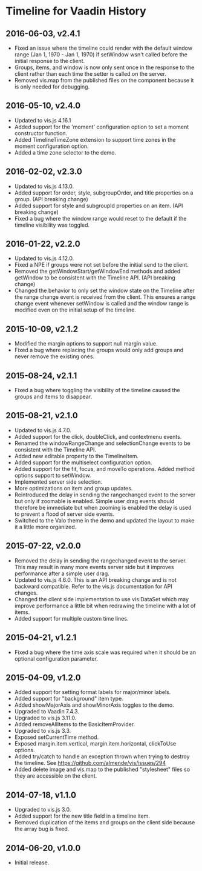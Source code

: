 # Timeline for Vaadin History

## 2016-06-03, v2.4.1

- Fixed an issue where the timeline could render with the default window range (Jan 1, 1970 - Jan 1, 1970) if setWindow wsn't called before the initial response to the client.
- Groups, items, and window is now only sent once in the response to the client rather than each time the setter is called on the server.
- Removed vis.map from the published files on the component because it is only needed for debugging.

## 2016-05-10, v2.4.0

- Updated to vis.js 4.16.1
- Added support for the 'moment' configuration option to set a moment constructor function.
- Added TimelineTimeZone extension to support time zones in the moment configuration option.
- Added a time zone selector to the demo.

## 2016-02-02, v2.3.0

- Updated to vis.js 4.13.0.
- Added support for order, style, subgroupOrder, and title properties on a group. (API breaking change)
- Added support for style and subgroupId properties on an item. (API breaking change)
- Fixed a bug where the window range would reset to the default if the timeline visibility was toggled.

## 2016-01-22, v2.2.0

- Updated to vis.js 4.12.0.
- Fixed a NPE if groups were not set before the initial send to the client.
- Removed the getWindowStart/getWindowEnd methods and added getWindow to be consistent with the Timeline API. (API breaking change)
- Changed the behavior to only set the window state on the Timeline after the range change event is received from the client. This ensures a range change event whenever setWindow is called and the window range is modified even on the initial setup of the timeline.

## 2015-10-09, v2.1.2

- Modified the margin options to support null margin value.
- Fixed a bug where replacing the groups would only add groups and never remove the existing ones.

## 2015-08-24, v2.1.1

- Fixed a bug where toggling the visibility of the timeline caused the groups and items to disappear.

## 2015-08-21, v2.1.0

- Updated to vis.js 4.7.0.
- Added support for the click, doubleClick, and contextmenu events.
- Renamed the windowRangeChange and selectionChange events to be consistent with the Timeline API.
- Added new editable property to the TimelineItem.
- Added support for the multiselect configuration option.
- Added support for the fit, focus, and moveTo operations. Added method options support to setWindow.
- Implemented server side selection.
- More optimizations on item and group updates.
- Reintroduced the delay in sending the rangechanged event to the server but only if zoomable is enabled. Simple user drag events should therefore be immediate but when zooming is enabled the delay is used to prevent a flood of server side events.
- Switched to the Valo theme in the demo and updated the layout to make it a little more organized.

## 2015-07-22, v2.0.0

- Removed the delay in sending the rangechanged event to the server. This may result in many more events server side but it improves performance after a simple user drag.
- Updated to vis.js 4.6.0. This is an API breaking change and is not backward compatible. Refer to the vis.js documentation for API changes.
- Changed the client side implementation to use vis.DataSet which may improve performance a little bit when redrawing the timeline with a lot of items.
- Added support for multiple custom time lines.

## 2015-04-21, v1.2.1

- Fixed a bug where the time axis scale was required when it should be an optional configuration parameter.

## 2015-04-09, v1.2.0

- Added support for setting format labels for major/minor labels.
- Added support for "background" item type.
- Added showMajorAxis and showMinorAxis toggles to the demo.
- Upgraded to Vaadin 7.4.3.
- Upgraded to vis.js 3.11.0.
- Added removeAllItems to the BasicItemProvider.
- Upgraded to vis.js 3.3.
- Exposed setCurrentTime method.
- Exposed margin.item.vertical, margin.item.horizontal, clickToUse options.
- Added try/catch to handle an exception thrown when trying to destroy the 
  timeline. See https://github.com/almende/vis/issues/294
- Added delete image and vis.map to the published "stylesheet" files so they 
  are accessible on the client.

## 2014-07-18, v1.1.0

- Upgraded to vis.js 3.0. 
- Added support for the new title field in a timeline item. 
- Removed duplication of the items and groups on the client side because the array bug is fixed.

## 2014-06-20, v1.0.0

- Initial release.